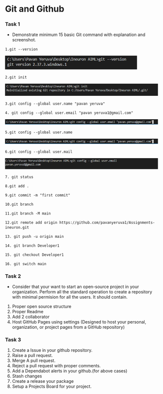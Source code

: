 
# Git and Github 

### Task 1
- Demonstrate minimum 15 basic Git command with explanation and screenshot.
``` 
1.git --version
```
![](Images/git%20version.PNG)
``` 
2.git init
```
![](Images/git%20init.PNG)
``` 
3.git config --global user.name "pavan yeruva"
```

``` 
4. git config --global user.email "pavan yeruva1@gmail.com"
```
![](Images/git%20config%20mail.PNG)
```
5.git config --global user.name
```
![](Images/git%20config%20mail.PNG)
```
6.git config --global user.mail
```
![](Images/git%20config%20mail%20data.PNG)
```
7. git status
```

```
8.git add .
```

```
9.git commit -m "first commit"
```

```
10.git branch
```

```
11.git branch -M main
```

```
12.git remote add origin https://github.com/pavanyeruva1/Assignments-ineuron.git
```

```
13. git push -u origin main
```

```
14. git branch Developer1
```

```
15. git checkout Developer1
```

```
16. git switch main
```







### Task 2 
- Consider that your want to start an open-source project in your organization. Perform all the standard operation to create a repository with minimal permision for all the users. It should contain.
1. Proper open source structure 
2. Proper Readme
3. Add 2 collaborator 
4. Host GitHub Pages using settings (Designed to host your personal, organization, or project pages from a GitHub repository)   

### Task 3 
1. Create a Issue in your github repository.
2. Raise a pull request.
3. Merge A pull request.
4. Reject a pull request with proper comments.
5. Add a Dependabot alerts in your github.(for above cases)
6. Stash changes
7. Create a release your package
8. Setup a Projects Board for your project.
